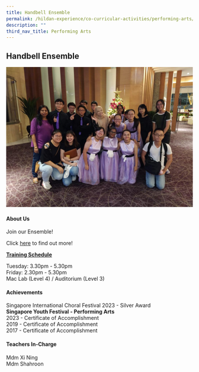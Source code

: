 ```yaml
---
title: Handbell Ensemble
permalink: /hildan-experience/co-curricular-activities/performing-arts/handbell-ensemble/
description: ""
third_nav_title: Performing Arts
---
```

Handbell Ensemble
-----------------

![](/images/CCA/Handbell.jpeg)


#### About Us

Join our Ensemble!

Click&nbsp;[here](/files/CCA/Handbell%20Ensemble%202016.pdf)&nbsp;to find out more!

**<u>Training Schedule</u>**  
  
Tuesday: 3.30pm - 5.30pm<br>
Friday: 2.30pm - 5.30pm<br>
Mac Lab (Level 4) / Auditorium (Level 3)

#### Achievements
Singapore International Choral Festival 2023 - Silver Award<br>
**Singapore Youth Festival - Performing Arts**<br>
2023 - Certificate of Accomplishment<br>
2019 - Certificate of Accomplishment<br>
2017 -&nbsp;Certificate of Accomplishment<br>

####  Teachers In-Charge
Mdm Xi Ning<br>
Mdm Shahroon<br>
